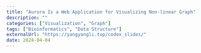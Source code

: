 ```yaml
---
title: "Aurora Is a Web Application for Visualizing Non-linear Graph"
description: ""
categories: ["Visualization", "Graph"]
tags: ["Bioinformatics", "Data Structure"]
externalUrl: "https://yangyangli.top/codex_slides/"
date: 2024-04-04
---
```

